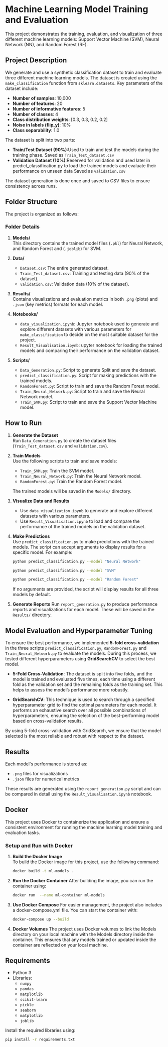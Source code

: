 # Machine Learning Model Training and Evaluation

This project demonstrates the training, evaluation, and visualization of three different machine learning models: Support Vector Machine (SVM), Neural Network (NN), and Random Forest (RF). 

## Project Description

We generate and use a synthetic classification dataset to train and evaluate three different machine learning models. The dataset is created using the `make_classification` function from `sklearn.datasets`. Key parameters of the dataset include:

- **Number of samples**: 10,000
- **Number of features**: 20
- **Number of informative features**: 5
- **Number of classes**: 4
- **Class distribution weights**: [0.3, 0.3, 0.2, 0.2]
- **Noise in labels (flip_y)**: 10%
- **Class separability**: 1.0

The dataset is split into two parts:
- **Train/Test Dataset (90%)**:Used to train and test the models during the training phase. Saved as `Train_Test_dataset.csv`
- **Validation Dataset (10%)**:Reserved for validation and used later in predict_classification.py to load the trained models and evaluate their performance on unseen data Saved as `validation.csv`

The dataset generation is done once and saved to CSV files to ensure consistency across runs.

## Folder Structure

The project is organized as follows:


### Folder Details

1. **Models/**  
   This directory contains the trained model files (`.pkl`) for Neural Network, and Random Forest and (`.joblib`) for SVM.


2. **Data/**  
   - `Dataset.csv`: The entire generated dataset.  
   - `Train_Test_dataset.csv`: Training and testing data (90% of the dataset).  
   - `validation.csv`: Validation data (10% of the dataset).

3. **Results/**  
   Contains visualizations and evaluation metrics in both `.png` (plots) and `.json` (key metrics) formats for each model.

4. **Notebooks/**  
   - `data_visualization.ipynb`: Jupyter notebook used to generate and explore different datasets with various parameters for `make_classification` to decide on the most suitable dataset for the project. 
   - `Result_Visualisation.ipynb`: upyter notebook for loading the trained models and comparing their performance on the validation dataset.

5. **Scripts/**  
   - `Data_Generation.py`: Script to generate Split and save the dataset.  
   - `predict_classification.py`: Script for making predictions with the trained models.  
   - `RandomForest.py`: Script to train and save the Random Forest model.  
   - `Train_Neural_Network.py`: Script to train and save the Neural Network model.  
   - `Train_SVM.py`: Script to train and save the Support Vector Machine model.

## How to Run

1. **Generate the Dataset**  
   Run `Data_Generation.py` to create the dataset files (`Train_Test_dataset.csv` and `validation.csv`).

2. **Train Models**  
   Use the following scripts to train and save models:  
   - `Train_SVM.py`: Train the SVM model.  
   - `Train_Neural_Network.py`: Train the Neural Network model.  
   - `RandomForest.py`: Train the Random Forest model.  

   The trained models will be saved in the `Models/` directory.

3. **Visualize Data and Results**  
   - Use `data_visualization.ipynb` to generate and explore different datasets with various parameters.  
   - Use `Result_Visualisation.ipynb` to load and compare the performance of the trained models on the validation dataset.

4. **Make Predictions**  
   Use `predict_classification.py` to make predictions with the trained models. The script can accept arguments to display results for a specific model. For example:  
   ```bash
   python predict_classification.py --model "Neural Network"

   python predict_classification.py --model "SVM"

   python predict_classification.py --model "Random Forest"
    ```


   If no arguments are provided, the script will display results for all three models by default.

5. **Generate Reports**
Run `report_generation.py` to produce performance reports and visualizations for each model. These will be saved in the `Results/` directory.

## Model Evaluation and Hyperparameter Tuning

To ensure the best performance, we implemented **5-fold cross-validation** in the three scripts `predict_classification.py`, `RandomForest.py` and `Train_Neural_Network.py` to evaluate the models. During this process, we tested different hyperparameters using **GridSearchCV** to select the best model.

- **5-Fold Cross-Validation**: The dataset is split into five folds, and the model is trained and evaluated five times, each time using a different fold as the validation set and the remaining folds as the training set. This helps to assess the model’s performance more robustly.

- **GridSearchCV**: This technique is used to search through a specified hyperparameter grid to find the optimal parameters for each model. It performs an exhaustive search over all possible combinations of hyperparameters, ensuring the selection of the best-performing model based on cross-validation results.

By using 5-fold cross-validation with GridSearch, we ensure that the model selected is the most reliable and robust with respect to the dataset.


## Results

Each model's performance is stored as:  
- `.png` files for visualizations  
- `.json` files for numerical metrics  

These results are generated using the `report_generation.py` script and can be compared in detail using the `Result_Visualisation.ipynb` notebook.

## Docker

This project uses Docker to containerize the application and ensure a consistent environment for running the machine learning model training and evaluation tasks.

### Setup and Run with Docker

1. **Build the Docker Image**  
   To build the Docker image for this project, use the following command:

   ```bash
   docker build -t ml-models .

2. **Run the Docker Container**
    After building the image, you can run the container using:

    ```bash
    docker run  --name ml-container ml-models

3. **Use Docker Compose**
    For easier management, the project also includes a docker-compose.yml file. You can start the container with:

    ```bash
    docker-compose up --build

4. **Docker Volumes**
    The project uses Docker volumes to link the Models directory on your local machine with the Models directory inside the container. This ensures that any models trained or updated inside the container are reflected on your local machine.

## Requirements

- Python 3
- Libraries:
  - `numpy`
  - `pandas`
  - `matplotlib`
  - `scikit-learn`
  - `pickle`
  - `seaborn`
  - `matplotlib`
  - `joblib`

Install the required libraries using:

```bash
pip install -r requirements.txt
